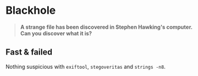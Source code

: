 # Blackhole

> **A strange file has been discovered in Stephen Hawking's computer. Can you**
> **discover what it is?**

## Fast & failed

Nothing suspicious with `exiftool`, `stegoveritas` and `strings -n8`.